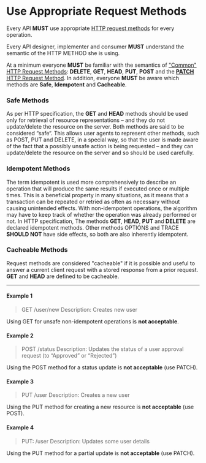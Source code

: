 # Use Appropriate Request Methods
Every API **MUST** use appropriate [HTTP request methods](https://github.com/for-GET/know-your-http-well/blob/master/methods.md) for every operation.

Every API designer, implementer and consumer **MUST** understand the semantic of the HTTP METHOD she is using.

At a minimum everyone **MUST** be familiar with the semantics of ["Common" HTTP Request Methods](https://github.com/for-GET/know-your-http-well/blob/master/methods.md#common): **DELETE**, **GET**, **HEAD**, **PUT**, **POST** and the [**PATCH** HTTP Request Method](https://tools.ietf.org/html/rfc5789#section-2). In addition, everyone **MUST** be aware which methods are **Safe**, **Idempotent** and **Cacheable**.

### Safe Methods
As per HTTP specification, the **GET** and **HEAD** methods should be used only for retrieval of resource representations – and they do not update/delete the resource on the server. Both methods are said to be considered “safe“.
This allows user agents to represent other methods, such as POST, PUT and DELETE, in a special way, so that the user is made aware of the fact that a possibly unsafe action is being requested – and they can update/delete the resource on the server and so should be used carefully.


### Idempotent Methods
The term idempotent is used more comprehensively to describe an operation that will produce the same results if executed once or multiple times. This is a beneficial property in many situations, as it means that a transaction can be repeated or retried as often as necessary without causing unintended effects. With non-idempotent operations, the algorithm may have to keep track of whether the operation was already performed or not.
In HTTP specification, The methods **GET**, **HEAD**, **PUT** and **DELETE** are declared idempotent methods. Other methods OPTIONS and TRACE **SHOULD NOT** have side effects, so both are also inherently idempotent.

### Cacheable Methods
Request methods are considered "cacheable" if it is possible and useful to answer a current client request with a stored response from a prior request. **GET** and **HEAD** are defined to be cacheable.

---

#### Example 1
> GET /user/new
> Description: Creates new user

Using GET for unsafe non-idempotent operations is **not acceptable**.

#### Example 2
> POST /status
> Description: Updates the status of a user approval request (to “Approved” or “Rejected”)

Using the POST method for a status update is **not acceptable** (use PATCH).

#### Example 3
> PUT /user
> Description: Creates a new user

Using the PUT method for creating a new resource is **not acceptable** (use POST).

#### Example 4
> PUT: /user
> Description: Updates some user details

Using the PUT method for a partial update is **not acceptable** (use PATCH).

